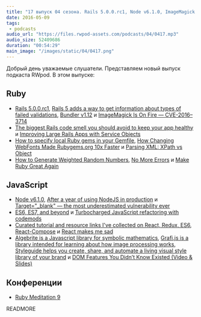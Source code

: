 ```yaml
---
title: "17 выпуск 04 сезона. Rails 5.0.0.rc1, Node v6.1.0, ImageMagick Is On Fire, Parsing XML, Target=_blank, Algebrite, Grafi.js и прочее"
date: 2016-05-09
tags:
 - podcasts
audio_url: "https://files.rwpod-assets.com/podcasts/04/0417.mp3"
audio_size: 52409686
duration: "00:54:29"
main_image: "/images/static/04/0417.png"
---
```


Добрый день уважаемые слушатели. Представляем новый выпуск подкаста RWpod. В этом выпуске:

## Ruby

 - [Rails 5.0.0.rc1](https://rubygems.org/gems/rails/versions/5.0.0.racecar1), [Rails 5 adds a way to get information about types of failed validations](http://blog.bigbinary.com/2016/05/03/rails-5-adds-a-way-to-get-information-about-types-of-failed-validations.html), [Bundler v1.12](http://bundler.io/v1.12/whats_new.html) и [ImageMagick Is On Fire — CVE-2016–3714](https://imagetragick.com/)
 - [The biggest Rails code smell you should avoid to keep your app healthy](https://medium.com/planet-arkency/the-biggest-rails-code-smell-you-should-avoid-to-keep-your-app-healthy-a61fd75ab2d3) и [Improving Large Rails Apps with Service Objects](http://aaronlasseigne.com/2016/04/27/improving-large-rails-apps-with-service-objects/)
 - [How to specify local Ruby gems in your Gemfile](https://rossta.net/blog/how-to-specify-local-ruby-gems-in-your-gemfile.html), [How Changing WebFonts Made Rubygems.org 10x Faster](https://www.nateberkopec.com/2015/11/30/how-changing-webfonts-made-rubygems-10x-faster.html) и [Parsing XML: XPath vs Object](https://medium.com/@evmorov/parsing-xml-xpath-vs-object-ebbca0ba9a2d)
 - [How to Generate Weighted Random Numbers](http://www.blackbytes.info/2016/05/weighted-random-numbers/), [No More Errors](http://idiosyncratic-ruby.com/32-no-more-errors.html) и [Make Ruby Great Again](http://blog.testdouble.com/posts/2016-05-09-make-ruby-great-again.html)

## JavaScript

 - [Node v6.1.0](https://nodejs.org/en/blog/release/v6.1.0/), [After a year of using NodeJS in production](http://geekforbrains.com/post/after-a-year-of-nodejs-in-production) и [Target="_blank" — the most underestimated vulnerability ever](https://medium.com/@jitbit/target-blank-the-most-underestimated-vulnerability-ever-96e328301f4c)
 - [ES6, ES7, and beyond](http://v8project.blogspot.co.il/2016/04/es6-es7-and-beyond.html) и [Turbocharged JavaScript refactoring with codemods](https://medium.com/airbnb-engineering/turbocharged-javascript-refactoring-with-codemods-b0cae8b326b9)
 - [Curated tutorial and resource links I've collected on React, Redux, ES6](https://github.com/markerikson/react-redux-links), [React-Compose](http://reactcompose.com/) и [React makes me sad](https://medium.com/@tenorb/react-makes-me-sad-efc135796595)
 - [Algebrite is a Javascript library for symbolic mathematics](http://algebrite.org/), [Grafi.js is a library intended for learning about how image processing works](http://grafijs.org/), [Styleguide helps you create, share, and automate a living visual style library of your brand](http://devbridge.github.io/Styleguide/) и [DOM Features You Didn’t Know Existed (Video & Slides)](http://www.impressivewebs.com/dom-features-you-didnt-know-existed-video-slides/)

## Конференции

 - [Ruby Meditation 9](http://www.eventbrite.com/e/ruby-meditation-9-tickets-24841879731)


READMORE
